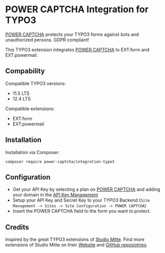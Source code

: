 # POWER CAPTCHA Integration for TYPO3

[POWER CAPTCHA](https://power-captcha.com/en/) protects your TYPO3 forms against bots and unauthorized persons. GDPR compliant!

This TYPO3 extension integrates [POWER CAPTCHA](https://power-captcha.com/en/) to EXT:form and EXT:powermail.


## Compability
Compatible TYPO3 versions:
- 11.5 LTS
- 12.4 LTS 

Compatible extensions:
- EXT:form
- EXT:powermail

## Installation
Installation via Composer:
```console
composer require power-captcha/integration-typo3
```
## Configuration
- Get your API Key by selecting a plan on [POWER CAPTCHA](https://power-captcha.com/en/) and adding your domain in the [API Key Management](https://power-captcha.com/en/my-account/api-keys/)
- Setup your API Key and Secret Key to your TYPO3 Backend (`Site Management -> Sites -> Site Configuration -> POWER CAPTCHA`)
- Insert the POWER CAPTCHA field to the form you want to protect.

## Credits
Inspired by the great TYPO3 extensions of [Studio Mitte](https://studiomitte.com). Find more extensions of Studio Mitte on their  [Website](https://www.studiomitte.com/loesungen/typo3) and [GitHub reposiotries](https://github.com/studiomitte).